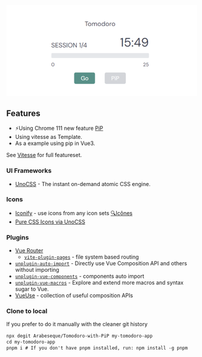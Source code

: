 ![image-20230824160149787](https://raw.githubusercontent.com/Arabeseque/pictureBed/master/img/202308241601828.png)

## [](https://github.com/antfu/vitesse-lite#features)Features

- ⚡️Using Chrome 111 new feature [PiP](https://developer.chrome.com/docs/web-platform/document-picture-in-picture/)
- Using vitesse as Template.
- As a example using pip in Vue3.

See [Vitesse](https://github.com/antfu/vitesse) for full featureset.

### [](https://github.com/antfu/vitesse-lite#ui-frameworks)UI Frameworks

- [UnoCSS](https://github.com/antfu/unocss) - The instant on-demand atomic CSS engine.

### [](https://github.com/antfu/vitesse-lite#icons)Icons

- [Iconify](https://iconify.design/) - use icons from any icon sets [🔍Icônes](https://icones.netlify.app/)
- [Pure CSS Icons via UnoCSS](https://github.com/antfu/unocss/tree/main/packages/preset-icons)

### [](https://github.com/antfu/vitesse-lite#plugins)Plugins

- [Vue Router](https://github.com/vuejs/vue-router)
  - [`vite-plugin-pages`](https://github.com/hannoeru/vite-plugin-pages) - file system based routing
- [`unplugin-auto-import`](https://github.com/antfu/unplugin-auto-import) - Directly use Vue Composition API and others without importing
- [`unplugin-vue-components`](https://github.com/antfu/unplugin-vue-components) - components auto import
- [`unplugin-vue-macros`](https://github.com/sxzz/unplugin-vue-macros) - Explore and extend more macros and syntax sugar to Vue.
- [VueUse](https://github.com/antfu/vueuse) - collection of useful composition APIs

### [](https://github.com/antfu/vitesse-lite#clone-to-local)Clone to local

If you prefer to do it manually with the cleaner git history

```shell
npx degit Arabeseque/Tomodoro-with-PiP my-tomodoro-app
cd my-tomodoro-app
pnpm i # If you don't have pnpm installed, run: npm install -g pnpm
```

